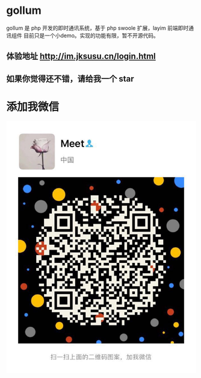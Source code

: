  # gollum
 <p> gollum 是 php 开发的即时通讯系统，基于 php swoole 扩展，layim 前端即时通讯组件
 目前只是一个小demo。实现的功能有限，暂不开源代码。 </p>
 
 ## 体验地址 http://im.jksusu.cn/login.html
 ## 如果你觉得还不错，请给我一个 star
 # 添加我微信     
 ![](meet.jpg)
